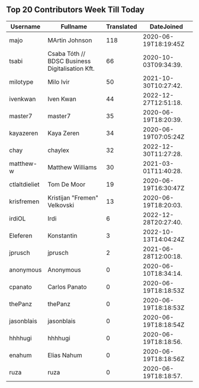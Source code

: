 ## Top 20 Contributors Week Till Today ##
|Username|Fullname|Translated|DateJoined|
|--------|--------|----------|----------|
|majo|MArtin Johnson|118|2020-06-19T18:19:45Z|
|tsabi|Csaba Tóth // BDSC Business Digitalisation Kft.|66|2020-10-03T09:34:39.|
|milotype|Milo Ivir|50|2021-10-30T10:27:42.|
|ivenkwan|Iven Kwan|44|2022-12-27T12:51:18.|
|master7|master7|35|2020-06-19T18:20:39.|
|kayazeren|Kaya Zeren|34|2020-06-19T07:05:24Z|
|chay|chaylex|32|2022-12-30T11:27:28.|
|matthew-w|Matthew Williams|30|2021-03-01T11:40:28.|
|ctlaltdieliet|Tom De Moor|19|2020-06-19T16:30:47Z|
|krisfremen|Kristijan "Fremen" Velkovski|13|2020-06-19T18:20:03.|
|irdiOL|Irdi|6|2022-12-28T20:27:40.|
|Eleferen|Konstantin|3|2022-10-13T14:04:24Z|
|jprusch|jprusch|2|2021-06-28T12:00:18.|
|anonymous|Anonymous|0|2020-06-10T18:34:14.|
|cpanato|Carlos Panato|0|2020-06-19T18:18:53Z|
|thePanz|thePanz|0|2020-06-19T18:18:53Z|
|jasonblais|jasonblais|0|2020-06-19T18:18:54Z|
|hhhhugi|hhhhugi|0|2020-06-19T18:18:56.|
|enahum|Elias  Nahum|0|2020-06-19T18:18:56Z|
|ruza|ruza|0|2020-06-19T18:18:57.|
